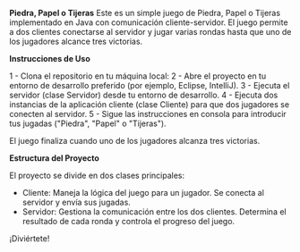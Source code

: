 **Piedra, Papel o Tijeras**
Este es un simple juego de Piedra, Papel o Tijeras implementado en Java con comunicación cliente-servidor. 
El juego permite a dos clientes conectarse al servidor y jugar varias rondas hasta que uno de los jugadores alcance tres victorias.

**Instrucciones de Uso**

1 - Clona el repositorio en tu máquina local:
2 - Abre el proyecto en tu entorno de desarrollo preferido (por ejemplo, Eclipse, IntelliJ).
3 - Ejecuta el servidor (clase Servidor) desde tu entorno de desarrollo.
4 - Ejecuta dos instancias de la aplicación cliente (clase Cliente) para que dos jugadores se conecten al servidor.
5 - Sigue las instrucciones en consola para introducir tus jugadas ("Piedra", "Papel" o "Tijeras").

El juego finaliza cuando uno de los jugadores alcanza tres victorias.

**Estructura del Proyecto**

El proyecto se divide en dos clases principales:
- Cliente: Maneja la lógica del juego para un jugador. Se conecta al servidor y envía sus jugadas.
- Servidor: Gestiona la comunicación entre los dos clientes. Determina el resultado de cada ronda y controla el progreso del juego.

¡Diviértete!
